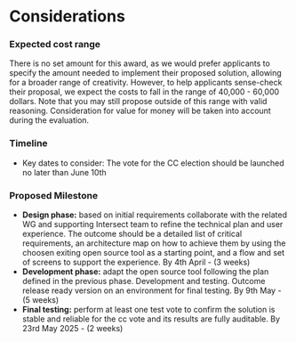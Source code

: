 # Considerations

### Expected cost range

There is no set amount for this award, as we would prefer applicants to specify the amount needed to implement their proposed solution, allowing for a broader range of creativity. However, to help applicants sense-check their proposal, we expect the costs to fall in the range of 40,000 - 60,000 dollars. Note that you may still propose outside of this range with valid reasoning. Consideration for value for money will be taken into account during the evaluation.

### Timeline

* Key dates to consider: The vote for the CC election should be launched no later than June 10th

### Proposed Milestone

* **Design phase:** based on initial requirements collaborate with the related WG and supporting Intersect team to refine the technical plan and user experience. The outcome should be a detailed list of critical requirements, an architecture map on how to achieve them by using the choosen exiting open source tool as a starting point, and a flow and set of screens to support the experience. By 4th April - (3 weeks)
* **Development phase:** adapt the open source tool following the plan defined in the previous phase. Development and testing. Outcome release ready version on an environment for final testing. By 9th May - (5 weeks)
* **Final testing:** perform at least one test vote to confirm the solution is stable and reliable for the cc vote and its results are fully auditable. By 23rd May 2025 - (2 weeks)



